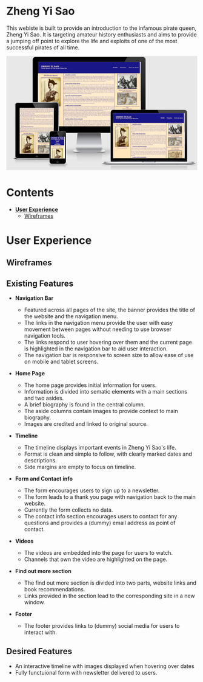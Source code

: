 # Zheng Yi Sao

This webiste is built to provide an introduction to the infamous pirate queen, Zheng Yi Sao. It is targeting amateur history enthusiasts and aims to provide a jumping off point to explore the life and exploits of one of the most successful pirates of all time.

![Zheng Yi Sao Responsive design](assets/readme-images/responsive-webpage.png)

# Contents

* [**User Experience**](<#user-experience>)
  * [Wireframes](<#wireframes>)


# User Experience

## Wireframes

## Existing Features

- __Navigation Bar__

  - Featured across all pages of the site, the banner provides the title of the website and the navigation menu. 
  - The links in the navigation menu provide the user with easy movement between pages without needing to use browser navigation tools.
  - The links respond to user hovering over them and the current page is highlighted in the navigation bar to aid user interaction.
  - The navigation bar is responsive to screen size to allow ease of use on mobile and tablet screens.

- __Home Page__
  - The home page provides initial information for users.
  - Information is divided into sematic elements with a main sections and two asides.
  - A brief biography is found in the central column.
  - The aside columns contain images to provide context to main biography.
  - Images are credited and linked to original source.

- __Timeline__
  - The timeline displays important events in Zheng Yi Sao's life.
  - Format is clean and simple to follow, with clearly marked dates and descriptions.
  - Side margins are empty to focus on timeline.

- __Form and Contact info__
  - The form encourages users to sign up to a newsletter.
  - The form leads to a thank you page with navigation back to the main website.
  - Currently the form collects no data.
  - The contact info section encourages users to contact for any questions and provides a (dummy) email address as point of contact.

- __Videos__
  - The videos are embedded into the page for users to watch.
  - Channels that own the video are highlighted on the page.

- __Find out more section__
  - The find out more section is divided into two parts, website links and book recommendations.
  - Links provided in the section lead to the corresponding site in a new window.

- __Footer__
  - The footer provides links to (dummy) social media for users to interact with.

## Desired Features

- An interactive timeline with images displayed when hovering over dates
- Fully functuional form with newsletter delivered to users.

